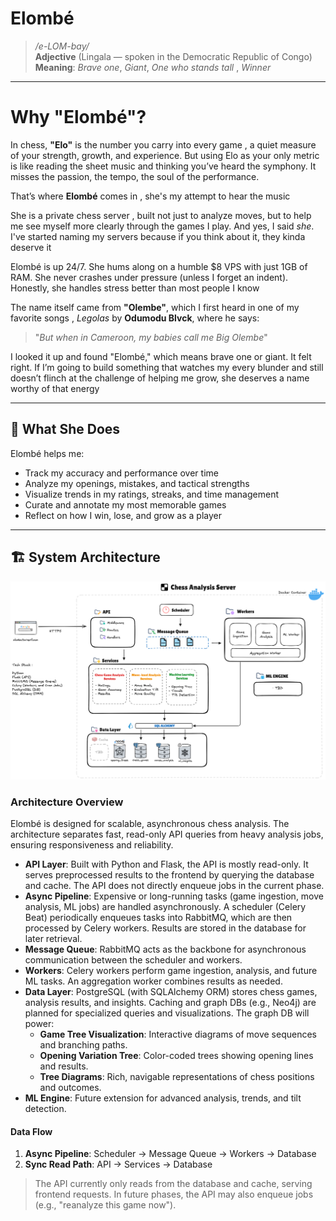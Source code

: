 # Elombé

> _/e-LOM-bay/_  
> **Adjective** (Lingala — spoken in the Democratic Republic of Congo)  
> **Meaning**: *Brave one*, *Giant*, *One who stands tall* , *Winner*

---

# Why "Elombé"?

In chess, **"Elo"** is the number you carry into every game , a quiet measure of your strength, growth, and experience. But using Elo as your only metric is like reading the sheet music and thinking you’ve heard the symphony. It misses the passion, the tempo, the soul of the performance.

That’s where **Elombé** comes in , she's my attempt to hear the music

She is a private chess server , built not just to analyze moves, but to help me see myself more clearly through the games I play. And yes, I said *she*. I've started naming my servers because if you think about it, they kinda deserve it

Elombé is up 24/7. She hums along on a humble $8 VPS with just 1GB of RAM. She never crashes under pressure (unless I forget an indent). Honestly, she handles stress better than most people I know

The name itself came from **"Olembe"**, which I first heard in one of my favorite songs , *Legolas* by **Odumodu Blvck**, where he says:

> "_But when in Cameroon, my babies call me Big Olembe_"

I looked it up and found "Elombé," which means brave one or giant. It felt right. If I’m going to build something that watches my every blunder and still doesn’t flinch at the challenge of helping me grow, she deserves a name worthy of that energy

---

## 🧠 What She Does

Elombé helps me:

- Track my accuracy and performance over time
- Analyze my openings, mistakes, and tactical strengths
- Visualize trends in my ratings, streaks, and time management
- Curate and annotate my most memorable games
- Reflect on how I win, lose, and grow as a player

---

## 🏗️ System Architecture

![Chess Analysis Server Architecture](backend/notes/elombe-diagram.png)

### Architecture Overview

Elombé is designed for scalable, asynchronous chess analysis. The architecture separates fast, read-only API queries from heavy analysis jobs, ensuring responsiveness and reliability.

- **API Layer**: Built with Python and Flask, the API is mostly read-only. It serves preprocessed results to the frontend by querying the database and cache. The API does not directly enqueue jobs in the current phase.
- **Async Pipeline**: Expensive or long-running tasks (game ingestion, move analysis, ML jobs) are handled asynchronously. A scheduler (Celery Beat) periodically enqueues tasks into RabbitMQ, which are then processed by Celery workers. Results are stored in the database for later retrieval.
- **Message Queue**: RabbitMQ acts as the backbone for asynchronous communication between the scheduler and workers.
- **Workers**: Celery workers perform game ingestion, analysis, and future ML tasks. An aggregation worker combines results as needed.
- **Data Layer**: PostgreSQL (with SQLAlchemy ORM) stores chess games, analysis results, and insights. Caching and graph DBs (e.g., Neo4j) are planned for specialized queries and visualizations. The graph DB will power:
  - **Game Tree Visualization**: Interactive diagrams of move sequences and branching paths.
  - **Opening Variation Tree**: Color-coded trees showing opening lines and results.
  - **Tree Diagrams**: Rich, navigable representations of chess positions and outcomes.
- **ML Engine**: Future extension for advanced analysis, trends, and tilt detection.

#### Data Flow
1. **Async Pipeline**: Scheduler → Message Queue → Workers → Database
2. **Sync Read Path**: API → Services → Database

> The API currently only reads from the database and cache, serving frontend requests. In future phases, the API may also enqueue jobs (e.g., "reanalyze this game now").
